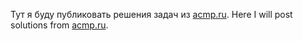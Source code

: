 Тут я буду публиковать решения задач из [acmp.ru](http://acmp.ru/?main=tasks).
Here I will post solutions from [acmp.ru](http://acmp.ru/?main=tasks).
